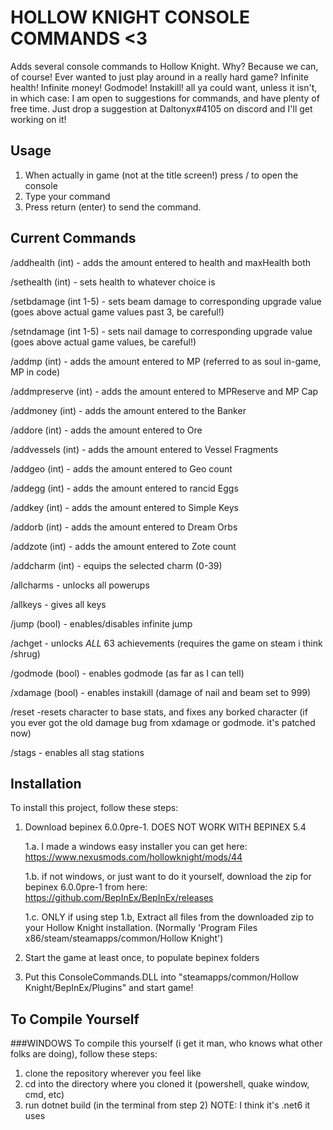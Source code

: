 # HOLLOW KNIGHT CONSOLE COMMANDS <3

Adds several console commands to Hollow Knight. Why? Because we can, of course! Ever wanted to just play around in a really hard game?
Infinite health! Infinite money! Godmode! Instakill! all ya could want, unless it isn't, in which case:
I am open to suggestions for commands, and have plenty of free time. Just drop a suggestion at Daltonyx#4105 on discord and I'll get working on it!

## Usage
1. When actually in game (not at the title screen!) press / to open the console
2. Type your command
4. Press return (enter) to send the command.

## Current Commands
/addhealth (int) - adds the amount entered to health and maxHealth both

/sethealth (int) - sets health to whatever choice is

/setbdamage (int 1-5) - sets beam damage to corresponding upgrade value (goes above actual game values past 3, be careful!)

/setndamage (int 1-5) - sets nail damage to corresponding upgrade value (goes above actual game values, be careful!)
 
/addmp (int) - adds the amount entered to MP (referred to as soul in-game, MP in code)

/addmpreserve (int) - adds the amount entered to MPReserve and MP Cap
	
/addmoney (int) - adds the amount entered to the Banker

/addore (int) - adds the amount entered to Ore

/addvessels (int) - adds the amount entered to Vessel Fragments

/addgeo (int) - adds the amount entered to Geo count

/addegg (int) - adds the amount entered to rancid Eggs

/addkey (int) - adds the amount entered to Simple Keys

/addorb (int) - adds the amount entered to Dream Orbs

/addzote (int) - adds the amount entered to Zote count

/addcharm (int) - equips the selected charm (0-39)

/allcharms - unlocks all powerups

/allkeys - gives all keys

/jump (bool) - enables/disables infinite jump
	
/achget - unlocks _ALL_ 63 achievements (requires the game on steam i think /shrug)
	
/godmode (bool) - enables godmode (as far as I can tell)
	
/xdamage (bool) - enables instakill (damage of nail and beam set to 999)

/reset -resets character to base stats, and fixes any borked character (if you ever got the old damage bug from xdamage or godmode. it's patched now)

/stags - enables all stag stations


## Installation

To install this project, follow these steps:

1. Download bepinex 6.0.0pre-1. DOES NOT WORK WITH BEPINEX 5.4
	
	1.a. I made a windows easy installer you can get here: https://www.nexusmods.com/hollowknight/mods/44

	1.b. if not windows, or just want to do it yourself, download the zip for bepinex 6.0.0pre-1 from here: https://github.com/BepInEx/BepInEx/releases

	1.c. ONLY if using step 1.b, Extract all files from the downloaded zip to your Hollow Knight installation. (Normally 'Program Files x86/steam/steamapps/common/Hollow Knight')

2. Start the game at least once, to populate bepinex folders

3. Put this ConsoleCommands.DLL into "steamapps/common/Hollow Knight/BepInEx/Plugins" and start game!

## To Compile Yourself

###WINDOWS
To compile this yourself (i get it man, who knows what other folks are doing), follow these steps:

1. clone the repository wherever you feel like
2. cd into the directory where you cloned it (powershell, quake window, cmd, etc)
3. run dotnet build (in the terminal from step 2)
NOTE: I think it's .net6 it uses
